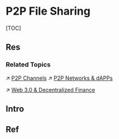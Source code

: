 # P2P File Sharing

[TOC]



## Res
### Related Topics
↗ [P2P Channels](../../../0x06%20Data%20Link%20Layer/Switched%20LAN/〰️%20P2P%20Channels/P2P%20Channels.md)
↗ [P2P Networks & dAPPs](../../../../P2P%20Networks%20&%20dAPPs/P2P%20Networks%20&%20dAPPs.md)

↗ [Web 3.0 & Decentralized Finance](../../../../../../Data-Oriented%20&%20Human-Centered%20Technologies/Web%203.0%20&%20Decentralized%20Finance/Web%203.0%20&%20Decentralized%20Finance.md)



## Intro



## Ref
